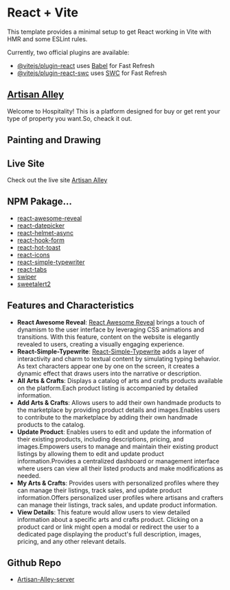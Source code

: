 # React + Vite

This template provides a minimal setup to get React working in Vite with HMR and some ESLint rules.

Currently, two official plugins are available:

- [@vitejs/plugin-react](https://github.com/vitejs/vite-plugin-react/blob/main/packages/plugin-react/README.md) uses [Babel](https://babeljs.io/) for Fast Refresh
- [@vitejs/plugin-react-swc](https://github.com/vitejs/vite-plugin-react-swc) uses [SWC](https://swc.rs/) for Fast Refresh

## [Artisan Alley](https://arts-crafts-cb747.web.app)

Welcome to Hospitality! This is a platform designed for buy or get rent your type of property you want.So, cheack it out.

## Painting and Drawing

## Live Site

Check out the live site [Artisan Alley](https://arts-crafts-cb747.web.app)
## NPM Pakage...

- [react-awesome-reveal](https://www.npmjs.com/package/react-awesome-reveal)
- [react-datepicker](https://www.npmjs.com/package/react-datepicker)
- [react-helmet-async](https://www.npmjs.com/package/react-helmet-async)
- [react-hook-form](https://www.npmjs.com/package/react-hook-form)
- [react-hot-toast](https://www.npmjs.com/package/react-hot-toast)
- [react-icons](https://www.npmjs.com/package/react-icons)
- [react-simple-typewriter](https://www.npmjs.com/package/react-simple-typewriter)
- [react-tabs](https://www.npmjs.com/package/react-tabs)
- [swiper](https://www.npmjs.com/package/swiper)
- [sweetalert2](https://www.npmjs.com/package/sweetalert2)
## Features and Characteristics

- **React Awesome Reveal**: [React Awesome Reveal](https://www.npmjs.com/package/react-awesome-reveal) brings a touch of dynamism to the user interface by leveraging CSS animations and transitions. With this feature, content on the website is elegantly revealed to users, creating a visually engaging experience.
- **React-Simple-Typewrite**: [React-Simple-Typewrite](https://www.npmjs.com/package/react-simple-typewriter) adds a layer of interactivity and charm to textual content by simulating typing behavior. As text characters appear one by one on the screen, it creates a dynamic effect that draws users into the narrative or description.
- **All Arts & Crafts**: Displays a catalog of arts and crafts products available on the platform.Each product listing is accompanied by detailed information.
- **Add Arts & Crafts**: Allows users to add their own handmade products to the marketplace by providing product details and images.Enables users to contribute to the marketplace by adding their own handmade products to the catalog.
- **Update Product**: Enables users to edit and update the information of their existing products, including descriptions, pricing, and images.Empowers users to manage and maintain their existing product listings by allowing them to edit and update product information.Provides a centralized dashboard or management interface where users can view all their listed products and make modifications as needed.
- **My Arts & Crafts**: Provides users with personalized profiles where they can manage their listings, track sales, and update product information.Offers personalized user profiles where artisans and crafters can manage their listings, track sales, and update product information.
- **View Details**: This feature would allow users to view detailed information about a specific arts and crafts product. Clicking on a product card or link might open a modal or redirect the user to a dedicated page displaying the product's full description, images, pricing, and any other relevant details.

## Github Repo

- [Artisan-Alley-server](https://github.com/reduanhaiderrifat/Artisan-Alley-server)
